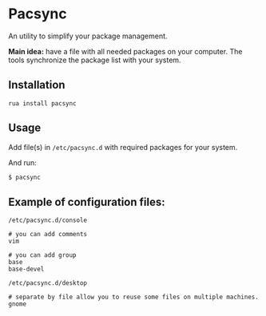 # Pacsync

An utility to simplify your package management.

**Main idea:** have a file with all needed packages on your computer. The tools synchronize the package list with your system.

## Installation

`rua install pacsync`

## Usage

Add file(s) in `/etc/pacsync.d` with required packages for your system.

And run:
```bash
$ pacsync
```

## Example of configuration files:

`/etc/pacsync.d/console`
```
# you can add comments
vim

# you can add group
base
base-devel
```

`/etc/pacsync.d/desktop`
```
# separate by file allow you to reuse some files on multiple machines.
gnome
```
